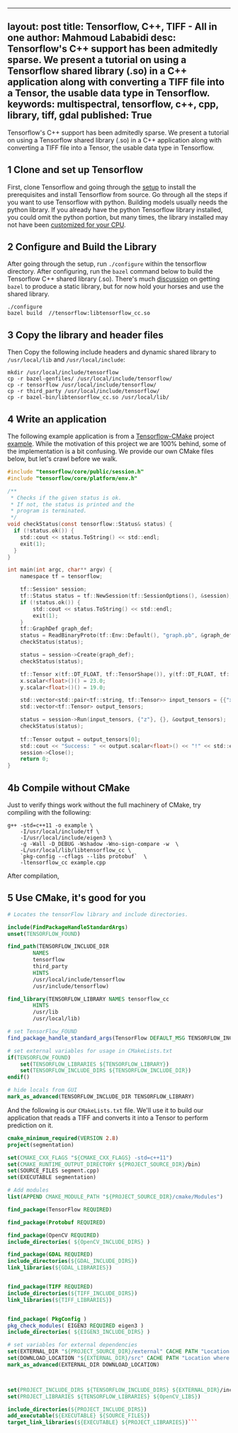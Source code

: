 
---
layout: post
title: Tensorflow, C++, TIFF - All in one
author: Mahmoud Lababidi
desc: Tensorflow's C++ support has been admitedly sparse. We present a tutorial on using a Tensorflow shared library (.so) in a C++ application along with converting a TIFF file into a Tensor, the usable data type in Tensorflow.
keywords: multispectral, tensorflow, c++, cpp, library, tiff, gdal
published: True
---

Tensorflow's C++ support has been admitedly sparse. We present a tutorial on using a Tensorflow shared library (.so) in a C++ application along with converting a TIFF file into a Tensor, the usable data type in Tensorflow.

## 1 Clone and set up Tensorflow
First, clone Tensorflow and going through the [setup](https://www.tensorflow.org/install/install_sources) to install the prerequisites and install Tensorflow from source. 
Go through all the steps if you want to use Tensorflow with python.
Building models usually needs the python library.
If you already have the python Tensorflow library installed, you could omit the python portion, but many times, the library installed may not have been [customized for your CPU](https://stackoverflow.com/questions/41293077/how-to-compile-tensorflow-with-sse4-2-and-avx-instructions).

## 2 Configure and Build the Library
After going through the setup, run `./configure` within the tensorflow directory.
After configuring, run the `bazel` command below to build the Tensorflow C++ shared library (.so).
There's much [discussion](https://github.com/bazelbuild/bazel/issues/1920) on getting `bazel` to produce a static library, but for now hold your horses and use the shared library.
```
./configure
bazel build  //tensorflow:libtensorflow_cc.so
```

## 3 Copy the library and header files
Then Copy the following include headers and dynamic shared library to `/usr/local/lib` and `/usr/local/include`:
```
mkdir /usr/local/include/tensorflow
cp -r bazel-genfiles/ /usr/local/include/tensorflow/
cp -r tensorflow /usr/local/include/tensorflow/
cp -r third_party /usr/local/include/tensorflow/
cp -r bazel-bin/libtensorflow_cc.so /usr/local/lib/
```
## 4 Write an application
The following example application is from a [Tensorflow-CMake](https://github.com/cjweeks/tensorflow-cmake) project [example](https://github.com/cjweeks/tensorflow-cmake/blob/master/examples/external-project/main.cc).
While the motivation of this project we are 100% behind, some of the implementation is a bit confusing.
We provide our own CMake files below, but let's crawl before we walk.
```c
#include "tensorflow/core/public/session.h"
#include "tensorflow/core/platform/env.h"

/**
 * Checks if the given status is ok.
 * If not, the status is printed and the
 * program is terminated.
 */
void checkStatus(const tensorflow::Status& status) {
  if (!status.ok()) {
    std::cout << status.ToString() << std::endl;
    exit(1);
  }
}

int main(int argc, char** argv) {
    namespace tf = tensorflow;

    tf::Session* session;
    tf::Status status = tf::NewSession(tf::SessionOptions(), &session);
    if (!status.ok()) {
        std::cout << status.ToString() << std::endl;
        exit(1);
    }
    tf::GraphDef graph_def;
    status = ReadBinaryProto(tf::Env::Default(), "graph.pb", &graph_def);
    checkStatus(status);

    status = session->Create(graph_def);
    checkStatus(status);

    tf::Tensor x(tf::DT_FLOAT, tf::TensorShape()), y(tf::DT_FLOAT, tf::TensorShape());
    x.scalar<float>()() = 23.0;
    y.scalar<float>()() = 19.0;

    std::vector<std::pair<tf::string, tf::Tensor>> input_tensors = {{"x", x}, {"y", y}};
    std::vector<tf::Tensor> output_tensors;

    status = session->Run(input_tensors, {"z"}, {}, &output_tensors);
    checkStatus(status);
    
    tf::Tensor output = output_tensors[0];
    std::cout << "Success: " << output.scalar<float>() << "!" << std::endl;
    session->Close();
    return 0;
}
```

## 4b Compile without CMake

Just to verify things work without the full machinery of CMake, try compiling with the following:
```
g++ -std=c++11 -o example \
    -I/usr/local/include/tf \
    -I/usr/local/include/eigen3 \
    -g -Wall -D_DEBUG -Wshadow -Wno-sign-compare -w  \
    -L/usr/local/lib/libtensorflow_cc \
    `pkg-config --cflags --libs protobuf`  \
    -ltensorflow_cc example.cpp
```
After compilation, 

## 5 Use CMake, it's good for you

```cmake
# Locates the tensorFlow library and include directories.

include(FindPackageHandleStandardArgs)
unset(TENSORFLOW_FOUND)

find_path(TENSORFLOW_INCLUDE_DIR
        NAMES
        tensorflow
        third_party
        HINTS
        /usr/local/include/tensorflow
        /usr/include/tensorflow)

find_library(TENSORFLOW_LIBRARY NAMES tensorflow_cc
        HINTS
        /usr/lib
        /usr/local/lib)

# set TensorFlow_FOUND
find_package_handle_standard_args(TensorFlow DEFAULT_MSG TENSORFLOW_INCLUDE_DIR TENSORFLOW_LIBRARY)

# set external variables for usage in CMakeLists.txt
if(TENSORFLOW_FOUND)
    set(TENSORFLOW_LIBRARIES ${TENSORFLOW_LIBRARY})
    set(TENSORFLOW_INCLUDE_DIRS ${TENSORFLOW_INCLUDE_DIR})
endif()

# hide locals from GUI
mark_as_advanced(TENSORFLOW_INCLUDE_DIR TENSORFLOW_LIBRARY)
```

And the following is our `CMakeLists.txt` file. 
We'll use it to build our application that reads a TIFF and converts it into a Tensor to perform prediction on it.

```cmake
cmake_minimum_required(VERSION 2.8)
project(segmentation)

set(CMAKE_CXX_FLAGS "${CMAKE_CXX_FLAGS} -std=c++11")
set(CMAKE_RUNTIME_OUTPUT_DIRECTORY ${PROJECT_SOURCE_DIR}/bin)
set(SOURCE_FILES segment.cpp)
set(EXECUTABLE segmentation)

# Add modules
list(APPEND CMAKE_MODULE_PATH "${PROJECT_SOURCE_DIR}/cmake/Modules")

find_package(TensorFlow REQUIRED)

find_package(Protobuf REQUIRED)

find_package(OpenCV REQUIRED)
include_directories( ${OpenCV_INCLUDE_DIRS} )

find_package(GDAL REQUIRED)
include_directories(${GDAL_INCLUDE_DIRS})
link_libraries(${GDAL_LIBRARIES})


find_package(TIFF REQUIRED)
include_directories(${TIFF_INCLUDE_DIRS})
link_libraries(${TIFF_LIBRARIES})


find_package( PkgConfig )
pkg_check_modules( EIGEN3 REQUIRED eigen3 )
include_directories( ${EIGEN3_INCLUDE_DIRS} )

# set variables for external dependencies
set(EXTERNAL_DIR "${PROJECT_SOURCE_DIR}/external" CACHE PATH "Location where external dependencies will installed")
set(DOWNLOAD_LOCATION "${EXTERNAL_DIR}/src" CACHE PATH "Location where external projects will be downloaded")
mark_as_advanced(EXTERNAL_DIR DOWNLOAD_LOCATION)



set(PROJECT_INCLUDE_DIRS ${TENSORFLOW_INCLUDE_DIRS} ${EXTERNAL_DIR}/include)
set(PROJECT_LIBRARIES ${TENSORFLOW_LIBRARIES} ${OpenCV_LIBS})

include_directories(${PROJECT_INCLUDE_DIRS})
add_executable(${EXECUTABLE} ${SOURCE_FILES})
target_link_libraries(${EXECUTABLE} ${PROJECT_LIBRARIES})```